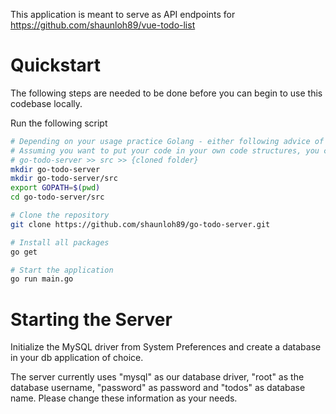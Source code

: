 This application is meant to serve as API endpoints for https://github.com/shaunloh89/vue-todo-list

# Quickstart

The following steps are needed to be done before you can begin to use this codebase locally.

Run the following script

```bash
# Depending on your usage practice Golang - either following advice of Go authors or create folders
# Assuming you want to put your code in your own code structures, you can use the following folder structure
# go-todo-server >> src >> {cloned folder}
mkdir go-todo-server
mkdir go-todo-server/src
export GOPATH=$(pwd)
cd go-todo-server/src

# Clone the repository
git clone https://github.com/shaunloh89/go-todo-server.git

# Install all packages
go get

# Start the application
go run main.go
```

# Starting the Server

Initialize the MySQL driver from System Preferences and create a database in your db application of choice.

The server currently uses "mysql" as our database driver, "root" as the database username, "password" as password and "todos" as database name. Please change these information as your needs.